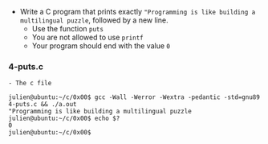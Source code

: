 - Write a C program that prints exactly ```"Programming is like building a multilingual puzzle```, followed by a new line.
	- Use the function ```puts```
	- You are not allowed to use ```printf```
	- Your program should end with the value ```0```

### 4-puts.c
	- The c file
```
julien@ubuntu:~/c/0x00$ gcc -Wall -Werror -Wextra -pedantic -std=gnu89 4-puts.c && ./a.out
"Programming is like building a multilingual puzzle
julien@ubuntu:~/c/0x00$ echo $?
0
julien@ubuntu:~/c/0x00$
```
